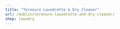 ```yaml
---
title: "Terenure Laundrette & Dry Cleaner"
url: /dublin/terenure-laundrette-and-dry-cleaner/
shop: laundry
---
```

